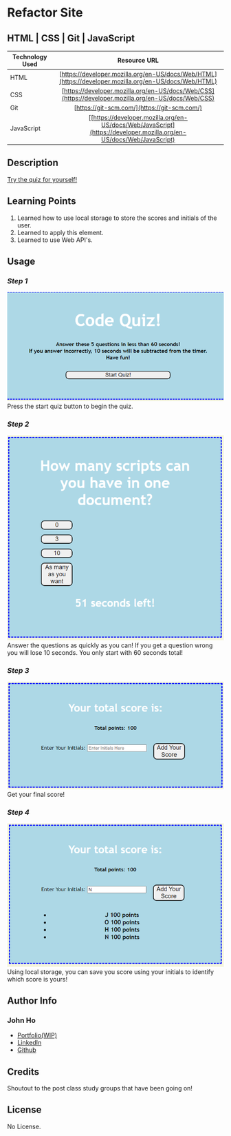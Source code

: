 # Refactor Site 

## HTML | CSS | Git | JavaScript

| Technology Used         | Resource URL           | 
| ------------- |:-------------:| 
| HTML    | [https://developer.mozilla.org/en-US/docs/Web/HTML](https://developer.mozilla.org/en-US/docs/Web/HTML) | 
| CSS     | [https://developer.mozilla.org/en-US/docs/Web/CSS](https://developer.mozilla.org/en-US/docs/Web/CSS)      |   
| Git | [https://git-scm.com/](https://git-scm.com/)     |    
| JavaScript | [[https://developer.mozilla.org/en-US/docs/Web/JavaScript](https://developer.mozilla.org/en-US/docs/Web/JavaScript)
## Description 

[Try the quiz for yourself!](https://spectrekilo.github.io/codeQuiz/)


## Learning Points 


1. Learned how to use local storage to store the scores and initials of the user. 
2. Learned to apply this element.
3. Learned to use Web API's.



## Usage 
### *Step 1*
![Press Start Button](/assets/img/home.png)  
Press the start quiz button to begin the quiz.
### *Step 2*
![Answer the Questions](/assets/img/question.png) 
Answer the questions as quickly as you can! If you get a question wrong you will lose 10 seconds. You only start with 60 seconds total!
### *Step 3*
![Get Your Final Score](/assets/img/scorescreen.png) 
Get your final score!
### *Step 4*
![Save your score with your initials](/assets/img/localstorageforscores.png) 
Using local storage, you can save you score using your initials to identify which score is yours!

## Author Info


### John Ho


* [Portfolio(WIP)](https://spectrekilo.github.io/portfolioJohnHo/)
* [LinkedIn](https://www.linkedin.com/in/john-ho97/)
* [Github](https://github.com/SpectreKilo)

## Credits

Shoutout to the post class study groups that have been going on!


## License

No License.